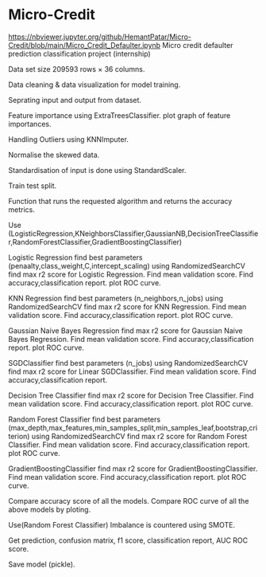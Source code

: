# Micro-Credit
https://nbviewer.jupyter.org/github/HemantPatar/Micro-Credit/blob/main/Micro_Credit_Defaulter.ipynb
Micro credit defaulter prediction classification project (internship)

Data set size 209593 rows × 36 columns.

Data cleaning & data visualization for model training.

Seprating input and output from dataset.

Feature importance using ExtraTreesClassifier.
plot graph of feature importances.

Handling Outliers using KNNImputer.

Normalise the skewed data.

Standardisation of input is done using StandardScaler.

Train test split.

Function that runs the requested algorithm and returns the accuracy metrics.

Use (LogisticRegression,KNeighborsClassifier,GaussianNB,DecisionTreeClassifier,RandomForestClassifier,GradientBoostingClassifier)

Logistic Regression find best parameters (penaalty,class_weight,C,intercept_scaling) using RandomizedSearchCV 
find max r2 score for Logistic Regression.
Find mean validation score.
Find accuracy,classification report.
plot ROC curve.

KNN Regression find best parameters (n_neighbors,n_jobs) using RandomizedSearchCV 
find max r2 score for KNN Regression.
Find mean validation score.
Find accuracy,classification report.
plot ROC curve.

Gaussian Naive Bayes Regression 
find max r2 score for Gaussian Naive Bayes Regression.
Find mean validation score.
Find accuracy,classification report.
plot ROC curve.

SGDClassifier find best parameters (n_jobs) using RandomizedSearchCV 
find max r2 score for Linear SGDClassifier.
Find mean validation score.
Find accuracy,classification report.

Decision Tree Classifier
find max r2 score for Decision Tree Classifier.
Find mean validation score.
Find accuracy,classification report.
plot ROC curve.

Random Forest Classifier find best parameters (max_depth,max_features,min_samples_split,min_samples_leaf,bootstrap,criterion) using RandomizedSearchCV
find max r2 score for Random Forest Classifier.
Find mean validation score.
Find accuracy,classification report.
plot ROC curve.

GradientBoostingClassifier
find max r2 score for GradientBoostingClassifier.
Find mean validation score.
Find accuracy,classification report.
plot ROC curve.

Compare accuracy score of all the models.
Compare ROC curve of all the above models by ploting.

Use(Random Forest Classifier)
Imbalance is countered using SMOTE.

Get prediction, confusion matrix, f1 score, classification report, AUC ROC score.

Save model (pickle).

